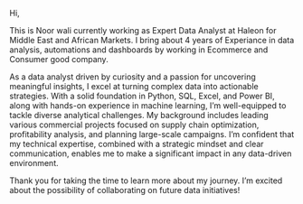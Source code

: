 Hi,

This is Noor wali currently working as Expert Data Analyst at Haleon for Middle East and African Markets. I bring about 4 years of Experiance in data analysis, automations and dashboards by working in Ecommerce and Consumer good company.

As a data analyst driven by curiosity and a passion for uncovering meaningful insights, I excel at turning complex data into actionable strategies. With a solid foundation in Python, SQL, Excel, and Power BI, along with hands-on experience in machine learning, I’m well-equipped to tackle diverse analytical challenges. My background includes leading various commercial projects focused on supply chain optimization, profitability analysis, and planning large-scale campaigns. I’m confident that my technical expertise, combined with a strategic mindset and clear communication, enables me to make a significant impact in any data-driven environment.

Thank you for taking the time to learn more about my journey. I’m excited about the possibility of collaborating on future data initiatives!

